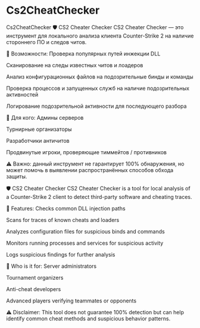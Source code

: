 # Cs2CheatChecker
Cs2CheatChecker
🛡 CS2 Cheater Checker
CS2 Cheater Checker — это инструмент для локального анализа клиента Counter-Strike 2 на наличие стороннего ПО и следов читов.

🚀 Возможности:
Проверка популярных путей инжекции DLL

Сканирование на следы известных читов и лоадеров

Анализ конфигурационных файлов на подозрительные бинды и команды

Проверка процессов и запущенных служб на наличие подозрительных активностей

Логирование подозрительной активности для последующего разбора

🧠 Для кого:
Админы серверов

Турнирные организаторы

Разработчики античитов

Продвинутые игроки, проверяющие тиммейтов / противников

⚠️ Важно: данный инструмент не гарантирует 100% обнаружения, но может помочь в выявлении распространённых способов обхода защиты.

🛡 CS2 Cheater Checker
CS2 Cheater Checker is a tool for local analysis of a Counter-Strike 2 client to detect third-party software and cheating traces.

🚀 Features:
Checks common DLL injection paths

Scans for traces of known cheats and loaders

Analyzes configuration files for suspicious binds and commands

Monitors running processes and services for suspicious activity

Logs suspicious findings for further analysis

🧠 Who is it for:
Server administrators

Tournament organizers

Anti-cheat developers

Advanced players verifying teammates or opponents

⚠️ Disclaimer:
This tool does not guarantee 100% detection but can help identify common cheat methods and suspicious behavior patterns.

